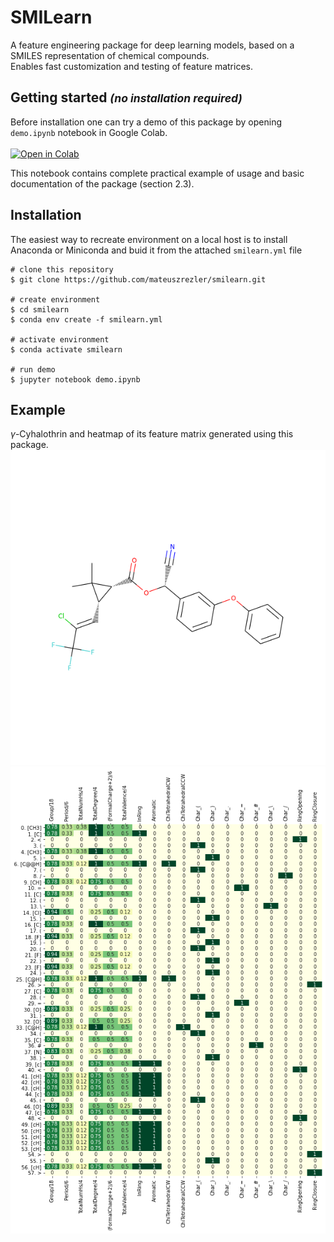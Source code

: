 # SMILearn
A feature engineering package for deep learning models, based on a SMILES 
representation of chemical compounds.  
Enables fast customization and testing of feature matrices.
## Getting started <small>*(no installation required)*</small>
Before installation one can try a demo of this package by opening `demo.ipynb` notebook in Google Colab.<br/><br/>
[![Open in Colab](https://colab.research.google.com/assets/colab-badge.svg)](https://colab.research.google.com/github/mateuszrezler/smilearn/blob/master/demo.ipynb)

This notebook contains complete practical example of usage and basic documentation of the package (section 2.3).
## Installation
The easiest way to recreate environment on a local host is to install Anaconda or Miniconda and buid it from the attached `smilearn.yml` file
```shell
# clone this repository
$ git clone https://github.com/mateuszrezler/smilearn.git

# create environment
$ cd smilearn
$ conda env create -f smilearn.yml

# activate environment
$ conda activate smilearn

# run demo
$ jupyter notebook demo.ipynb
```
## Example
*&#947;*-Cyhalothrin and heatmap of its feature matrix generated using this package.<br/>
![Image gamma-cyhalothrin](img/gamma_cyhalothrin.png)
![Feature matrix](img/matrix.png)
